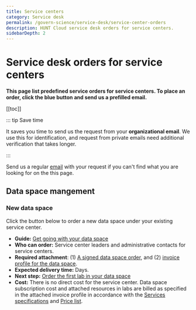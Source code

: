 ```yaml
---
title: Service centers
category: Service desk
permalink: /govern-science/service-desk/service-center-orders
description: HUNT Cloud service desk orders for service centers.
sidebarDepth: 2
---
```


# Service desk orders for service centers

**This page list predefined service orders for service centers. To place an order, click the blue button and send us a prefilled email.**

[[toc]]

::: tip Save time

It saves you time to send us the request from your **organizational email**. We use this for identification, and request from private emails need additional verification that takes longer.

:::

Send us a regular [email](/contact) with your request if you can't find what you are looking for on the this page.



## Data space mangement

### New data space

Click the button below to order a new data space under your existing service center.

<SDButton form="new_data_space" />

* **Guide:** [Get going with your data space](/administer-science/get-going/data-space/)
* **Who can order:** Service center leaders and administrative contacts for service centers.
* **Required attachment**: (1) [A signed data space order](/administer-science/agreements/downloads/#data-space-order), and (2) [invoice profile for the data space](/administer-science/agreements/downloads/#invoice-profile).
* **Expected delivery time:** Days.
* **Next step:** [Order the first lab in your data space](/service-desk/data-space-orders.html#new-lab)
* **Cost:** There is no direct cost for the service center. Data space subscription cost and attached resources in labs are billed as specified in the attached invoice profile in accordance with the [Services specifications](/administer-science/services/specifications/) and [Price list](/prices/pricelist/).
